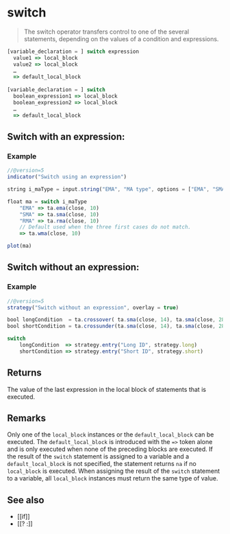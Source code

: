 
# switch
> The switch operator transfers control to one of the several statements, depending on the values of a condition and expressions.

```js
[variable_declaration = ] switch expression  
  value1 => local_block  
  value2 => local_block  
  …  
  => default_local_block  
  
[variable_declaration = ] switch  
  boolean_expression1 => local_block  
  boolean_expression2 => local_block  
  …  
  => default_local_block
```

## Switch with an expression:

### Example

```js
//@version=5
indicator("Switch using an expression")

string i_maType = input.string("EMA", "MA type", options = ["EMA", "SMA", "RMA", "WMA"])

float ma = switch i_maType
	"EMA" => ta.ema(close, 10)
	"SMA" => ta.sma(close, 10)
	"RMA" => ta.rma(close, 10)
	// Default used when the three first cases do not match.
	=> ta.wma(close, 10)

plot(ma)
```

## Switch without an expression:

### Example

```js
//@version=5
strategy("Switch without an expression", overlay = true)

bool longCondition  = ta.crossover( ta.sma(close, 14), ta.sma(close, 28))
bool shortCondition = ta.crossunder(ta.sma(close, 14), ta.sma(close, 28))

switch
	longCondition  => strategy.entry("Long ID", strategy.long)
	shortCondition => strategy.entry("Short ID", strategy.short)
```

## Returns
The value of the last expression in the local block of statements that is executed.

## Remarks
Only one of the `local_block` instances or the `default_local_block` can be executed. 
The `default_local_block` is introduced with the `=>` token alone and is only executed when none of the preceding blocks are executed. 
If the result of the `switch` statement is assigned to a variable and a `default_local_block` is not specified, the statement returns `na` if no `local_block` is executed. 
When assigning the result of the `switch` statement to a variable, all `local_block` instances must return the same type of value.

## See also
- [[if]] 
- [[? :]]